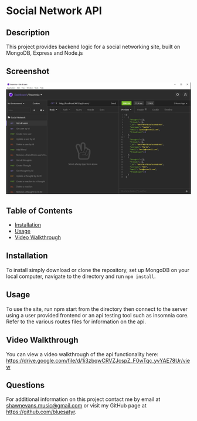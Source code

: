# Social Network API

## Description

This project provides backend logic for a social networking site, built on MongoDB, Express and Node.js 

## Screenshot

![Final site](./screenshot.jpg)

## Table of Contents 

* [Installation](#installation)
* [Usage](#usage)
* [Video Walkthrough](#video-walkthrough)


## Installation

To install simply download or clone the repository, set up MongoDB on your local computer, navigate to the directory and run `npm install`. 

## Usage

To use the site, run npm start from the directory then connect to the server using a user provided frontend or an api testing tool such as insomnia core. Refer to the various routes files for information on the api.

## Video Walkthrough
 
You can view a video walkthrough of the api functionality here: https://drive.google.com/file/d/1i3zbqwCRVZJcspZ_F0wTqc_yvYAE78Ur/view

## Questions

For additional information on this project contact me by email at shawnevans.music@gmail.com or visit my GitHub page at https://github.com/bluesatyr.